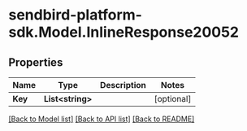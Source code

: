 
# sendbird-platform-sdk.Model.InlineResponse20052

## Properties

Name | Type | Description | Notes
------------ | ------------- | ------------- | -------------
**Key** | **List&lt;string&gt;** |  | [optional] 

[[Back to Model list]](../README.md#documentation-for-models)
[[Back to API list]](../README.md#documentation-for-api-endpoints)
[[Back to README]](../README.md)

